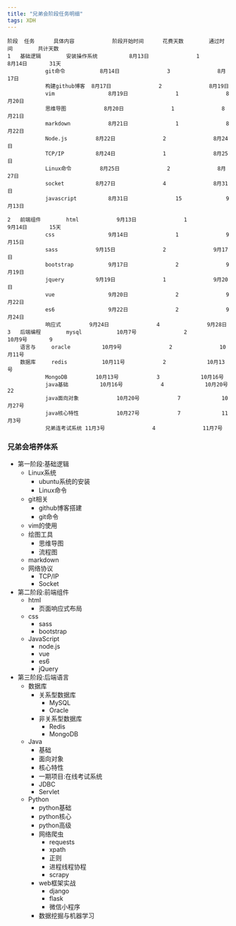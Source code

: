 ```yaml
---
title: "兄弟会阶段任务明细"
tags: XDH  
---
```

```
阶段	任务	    具体内容	        阶段开始时间	    花费天数	    通过时间	    共计天数
1	基础逻辑	    安装操作系统	        8月13日	            1	            8月14日	    31天
		    git命令	        8月14日	            3	            8月17日	
		    构建github博客	8月17日	            2	            8月19日	
		    vim	                8月19日	            1	            8月20日	
		    思维导图	        8月20日	            1	            8月21日	
		    markdown	        8月21日	            1	            8月22日	
		    Node.js	        8月22日	            2	            8月24日	
		    TCP/IP	        8月24日	            1	            8月25日	
		    Linux命令	        8月25日	            2	            8月27日	
		    socket	        8月27日	            4	            8月31日	
		    javascript	        8月31日	            15              9月13日	
						
2	前端组件	    html	        9月13日	            1               9月14日	    15天
		    css	                9月14日	            1               9月15日	
		    sass	        9月15日	            2               9月17日	
		    bootstrap	        9月17日	            2               9月19日	
		    jquery	        9月19日	            1               9月20日	
		    vue	                9月20日	            2               9月22日	
		    es6	                9月22日	            2               9月24日	
		    响应式	        9月24日	            4               9月28日	
3	后端编程	    mysql	        10月7号	            2	            10月9号	    9
	语言与	    oracle	        10月9号	            2	            10月11号	
	数据库	    redis	        10月11号            2	            10月13号	
		    MongoDB	        10月13号            3	            10月16号	
		    java基础	        10月16号            4	            10月20号	    22
		    java面向对象	        10月20号            7	            10月27号	
		    java核心特性	        10月27号            7	            11月3号	
		    兄弟连考试系统	11月3号	            4	            11月7号	
```

### 兄弟会培养体系
- 第一阶段:基础逻辑
    - Linux系统
        - ubuntu系统的安装
        - Linux命令
    - git相关
        - github博客搭建
        - git命令
    - vim的使用
    - 绘图工具
        - 思维导图
        - 流程图
    - markdown
    - 网络协议
        - TCP/IP
        - Socket
- 第二阶段:前端组件
    - html
        - 页面响应式布局
    - css
        - sass
        - bootstrap
    - JavaScript
        - node.js
        - vue
        - es6
        - jQuery
- 第三阶段:后端语言
    - 数据库
        - 关系型数据库
            - MySQL
            - Oracle
        - 非关系型数据库
            - Redis
            - MongoDB
    - Java
        - 基础
        - 面向对象
        - 核心特性
        - 一期项目:在线考试系统
        - JDBC
        - Servlet
    - Python
        - python基础
        - python核心
        - python高级
        - 网络爬虫
            - requests
            - xpath
            - 正则
            - 进程线程协程
            - scrapy
        - web框架实战
            - django
            - flask
            - 微信小程序
        - 数据挖掘与机器学习